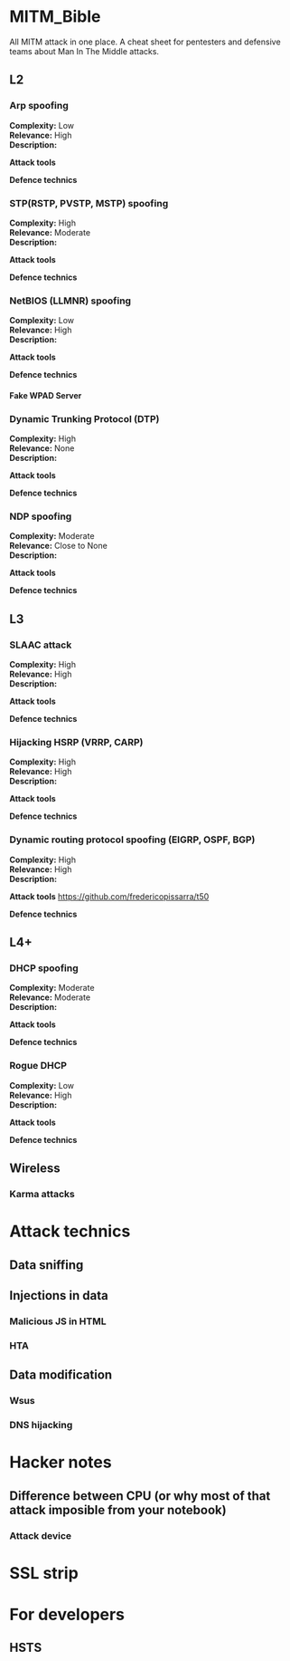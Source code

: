# MITM_Bible
All MITM attack in one place.
A cheat sheet for pentesters and defensive teams about Man In The Middle attacks.

## L2
### Arp spoofing
**Сomplexity:** Low  
**Relevance:** High  
**Description:**

**Attack tools**

**Defence technics**

### STP(RSTP, PVSTP, MSTP) spoofing
**Сomplexity:** High  
**Relevance:** Moderate  
**Description:**

**Attack tools**

**Defence technics**

### NetBIOS (LLMNR) spoofing
**Сomplexity:** Low  
**Relevance:** High  
**Description:**

**Attack tools**

**Defence technics**

#### Fake WPAD Server

### Dynamic Trunking Protocol (DTP)
**Сomplexity:** High  
**Relevance:** None  
**Description:**

**Attack tools**

**Defence technics**

### NDP spoofing
**Сomplexity:** Moderate  
**Relevance:** Close to None  
**Description:**

**Attack tools**

**Defence technics**

## L3
### SLAAC attack 
**Сomplexity:** High  
**Relevance:** High  
**Description:**

**Attack tools**

**Defence technics**

### Hijacking HSRP (VRRP, CARP)
**Сomplexity:** High  
**Relevance:** High  
**Description:**

**Attack tools**

**Defence technics**

### Dynamic routing protocol spoofing (EIGRP, OSPF, BGP)
**Сomplexity:** High  
**Relevance:** High  
**Description:**

**Attack tools**
https://github.com/fredericopissarra/t50

**Defence technics**

## L4+
### DHCP spoofing 
**Сomplexity:** Moderate  
**Relevance:** Moderate  
**Description:**

**Attack tools**

**Defence technics**

### Rogue DHCP
**Сomplexity:** Low  
**Relevance:** High  
**Description:**

**Attack tools**

**Defence technics**

## Wireless
### Karma attacks

# Attack technics
## Data sniffing

## Injections in data
### Malicious JS in HTML
### HTA

## Data modification
### Wsus
### DNS hijacking

# Hacker notes
## Difference between CPU (or why most of that attack imposible from your notebook)
### Attack device

# SSL strip

# For developers
## HSTS
